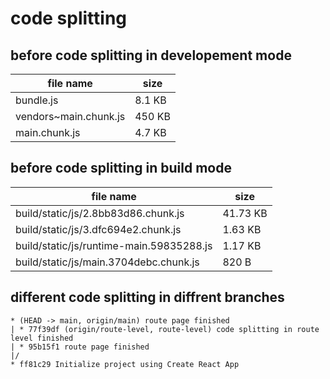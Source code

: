 # code splitting

## before code splitting in developement mode

| file name             | size   |
|-----------------------|--------|
| bundle.js             | 8.1 KB |
| vendors~main.chunk.js | 450 KB |
| main.chunk.js         | 4.7 KB |

## before code splitting in build mode

| file name                                | size     |
|------------------------------------------|----------|
| build/static/js/2.8bb83d86.chunk.js      | 41.73 KB |
| build/static/js/3.dfc694e2.chunk.js      | 1.63 KB  |
| build/static/js/runtime-main.59835288.js | 1.17 KB  |
| build/static/js/main.3704debc.chunk.js   | 820 B    |

## different code splitting in diffrent branches

```text
* (HEAD -> main, origin/main) route page finished
| * 77f39df (origin/route-level, route-level) code splitting in route level finished
| * 95b15f1 route page finished
|/  
* ff81c29 Initialize project using Create React App
```
